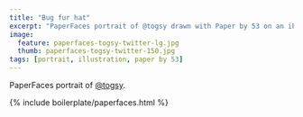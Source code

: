 ```yaml
---
title: "Bug fur hat"
excerpt: "PaperFaces portrait of @togsy drawn with Paper by 53 on an iPad."
image: 
  feature: paperfaces-togsy-twitter-lg.jpg
  thumb: paperfaces-togsy-twitter-150.jpg
tags: [portrait, illustration, paper by 53]
---
```


PaperFaces portrait of [@togsy](http://twitter.com/togsy).

{% include boilerplate/paperfaces.html %}